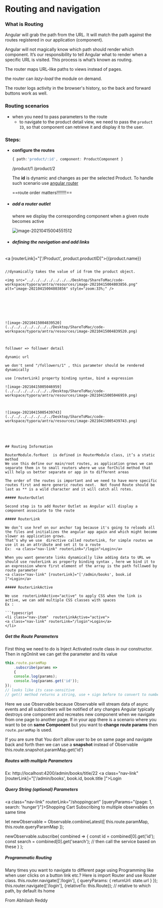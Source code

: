 # Routing and navigation

### What is Routing

Angular will grab the path from the URL. It will match the path against the routes registered in our application (component).

Angular will not magically know which path should render which component. It’s our responsibility to tell Angular what to render when a specific URL is visited. This process is what’s known as routing.

The router maps URL-like paths to views instead of pages.

 the router can *lazy-load* the module on demand.

The router logs activity in the browser's history, so the back and forward buttons work as well.



### Routing scenarios

- when you need to pass parameters to the route
  - to navigate to the product detail view, we need to pass the `product ID`, so that component can retrieve it and display it to the user.



### Steps:

- **configure the routes**

  ```typescript
  { path:'product/:id', component: ProductComponent }
  ```

  /product/1
  /product/2

  The **id** is dynamic and changes as per the selected Product. To handle such scenario use [ angular router](https://www.tektutorialshub.com/angular/angular-routing-navigation/)

  

  ==route order matters!!!!!!!!==

  

- ##### add a router outlet

  <router-outlet>

  where we display the corresponding component when a given route becomes active

  ![image-20210415004551512](../../../../../../../Desktop/ShareToMac/code-workspace/typora/antra/resources/image-20210415004551512.png)

- ##### defining the navigation and add links

  ```typescript
<a [routerLink]="['/Product', product.productID]">{{product.name}} </a>
  
  ```

//dynamically takes the value of id from the product object.

 <img src="../../../../../../../Desktop/ShareToMac/code-workspace/typora/antra/resources/image-20210415004803856.png" alt="image-20210415004803856" style="zoom:33%;" />



 

 

  ![image-20210415004839520](../../../../../../../Desktop/ShareToMac/code-workspace/typora/antra/resources/image-20210415004839520.png)



follower => follower detail

dynamic url

we don't send "/followers/1" , this parameter should be rendered dynamically

use [routerLink] property binding syntax, bind a expression

![image-20210415005046959](../../../../../../../Desktop/ShareToMac/code-workspace/typora/antra/resources/image-20210415005046959.png)



![image-20210415005439743](../../../../../../../Desktop/ShareToMac/code-workspace/typora/antra/resources/image-20210415005439743.png)





## Routing Information

RouterModule.forRoot  is defined in RouterModule class, it’s a static method  
We use this define our main/root routes, as application grows we can separate them in to small routers where we use forChild method that will help us better separate or app in to different areas

The order of the routes is important and we need to have more specific routes first and more generic routes next.  Not found Route should be last as ** is a wild character and it will catch all rotes.

##### RouterOutlet

Second step is to add Router Outlet as Angular will display a component associate to the route

##### RouterLink

We don’t use href on our anchor tag because it's going to reloads all the files and initializes the angular app again and which might become slower as application grows. 
That’s why we use  directive called routerLink, for simple routes we use it as an attribute and set it to a route
Ex:  <a class="nav-link" routerLink="/login">Login</a>

When you want generate links dynamically like adding data to URL we should use routerLink as property binding syntax , here we bind it to an expression where first element of the array is the path followed by route parameter
<a class="nav-link" [routerLink]="['/admin/books', book.id ]">Login</a>

##### RouterLinkActive

We use  routerLinkActive="active" to apply CSS when the link is active, we can add multiple CSS classes with spaces
Ex : 

```typescript
<li class="nav-item"  routerLinkActive="active">
<a class="nav-link" routerLink="/login">Login</a>
</li>
```





##### Get the Route Parameters

First thing we need to do is Inject Activated route class in our constructor. Then in ngOnInit we can get the parameter and its value

```typescript
this.route.paramMap
	.subscribe(params => 
	{
	console.log(params);
	console.log(params.get('id'));
});
// looks like its case-sensitive
// get() method returns a string, use + sign before to convert to number.
```

Here we  use Observable because Observable will stream data of async events and all subscribers will be notified of any changes
Angular typically destroys one component and recreates new component when we navigate from one page to another page.
If in your app there is a scenario where you want to be on **same Component** but you want to **change route params** then `route.paramMap` is used.

If you are sure that You don’t allow user to be on same page  and navigate back and forth then we can use a **snapshot** instead of Observable
this.route.snapshot.paramMap.get('id')

##### Routes with multiple Parameters

Ex: http://localhost:4200/admin/books/title/22
<a class="nav-link" [routerLink]="['/admin/books', book.id, book.title ]">Login</a>

##### Query String (optional)  Parameters

<a class="nav-link"  routerLink="/shoppingcart"  [queryParams="{page: 1, search: 'hunger'}"]>Shopping Cart</a>
Subscribing to multiple observables on same time

let newObservable = Observable.combineLatest([
	this.route.paramMap,
	this.route.queryParamMap
]);

newObservable.subscribe(
	combined => {
	const id = combined[0].get('id');
	const search = combined[0].get('search');
	// then call the service based on these
}
);

##### Programmatic Routing

Many times you want to navigate to different page using Programming like when user clicks on a button link etc.?
Here is import Router and use Router class.
this.router.navigate(['/login'], { queryParams: { returnUrl: state.url } });
this.router.navigate(['/login'],  {relativeTo: this.Route}); // relative to which path, by default its home

From Abhilash Reddy 